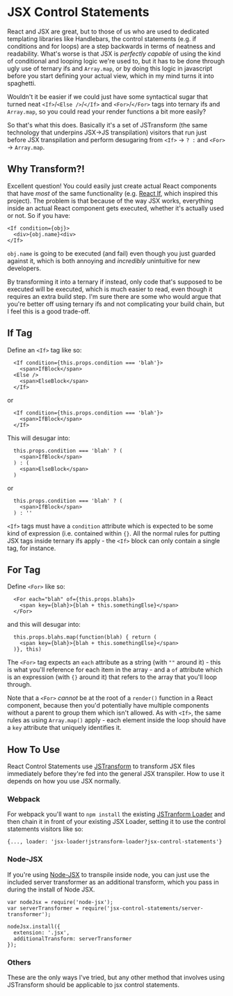 # JSX Control Statements

React and JSX are great, but to those of us who are used to dedicated templating libraries like Handlebars, the control
statements (e.g. if conditions and for loops) are a step backwards in terms of neatness and readability. What's worse is
that JSX is _perfectly capable_ of using the kind of conditional and looping logic we're used to, but it has to be done
through ugly use of ternary ifs and `Array.map`, or by doing this logic in javascript before you start defining your
actual view, which in my mind turns it into spaghetti.

Wouldn't it be easier if we could just have some syntactical sugar that turned neat `<If>`/`<Else />`/`</If>` and
`<For>`/`</For>` tags into ternary ifs and `Array.map`, so you could read your render functions a bit more easily?

So that's what this does. Basically it's a set of JSTransform (the same technology that underpins JSX->JS transpilation)
visitors that run just before JSX transpilation and perform desugaring from `<If>` -> ` ? : ` and `<For>` ->
`Array.map`.

## Why Transform?!

Excellent question! You could easily just create actual React components that have _most_ of the same functionality (e.g. [React If](https://github.com/romac/react-if), which inspired this project). The problem is that because of the way JSX works, everything inside an actual React component gets executed, whether it's actually used or not. So if you have:

```
<If condition={obj}>
  <div>{obj.name}<div>
</If>
```

`obj.name` is going to be executed (and fail) even though you just guarded against it, which is both annoying and _incredibly_ unintuitive for new developers.

By transforming it into a ternary if instead, only code that's supposed to be executed will be executed, which is much easier to read, even though it requires an extra build step. I'm sure there are some who would argue that you're better off using ternary ifs and not complicating your build chain, but I feel this is a good trade-off.

## If Tag

Define an `<If>` tag like so:

```
  <If condition={this.props.condition === 'blah'}>
    <span>IfBlock</span>
  <Else />
    <span>ElseBlock</span>
  </If>
```

or

```
  <If condition={this.props.condition === 'blah'}>
    <span>IfBlock</span>
  </If>
```

This will desugar into:

```
  this.props.condition === 'blah' ? (
    <span>IfBlock</span>
  ) : (
    <span>ElseBlock</span>
  )
```

or 

```
  this.props.condition === 'blah' ? (
    <span>IfBlock</span>
  ) : ''
```

`<If>` tags must have a `condition` attribute which is expected to be some kind of expression (i.e. contained within `{}`. All the normal rules for putting JSX tags inside ternary ifs apply - the `<If>` block can only contain a single tag, for instance.

## For Tag

Define `<For>` like so:

```
  <For each="blah" of={this.props.blahs}>
    <span key={blah}>{blah + this.somethingElse}</span>
  </For>
```

and this will desugar into:

```
  this.props.blahs.map(function(blah) { return (
    <span key={blah}>{blah + this.somethingElse}</span>
  )}, this)
```

The `<For>` tag expects an `each` attribute as a string (with `""` around it) - this is what you'll reference for each item in the array - and a `of` attribute which is an expression (with `{}` around it) that refers to the array that you'll loop through.

Note that a `<For>` *cannot* be at the root of a `render()` function in a React component, because then you'd potentially have multiple components without a parent to group them which isn't allowed. As with `<If>`, the same rules as using `Array.map()` apply - each element inside the loop should have a `key` attribute that uniquely identifies it.

## How To Use
React Control Statements use [JSTransform](https://github.com/facebook/jstransform) to transform JSX files immediately before they're fed into the general JSX transpiler. How to use it depends on how you use JSX normally.

### Webpack
For webpack you'll want to `npm install` the existing [JSTranform Loader](https://github.com/conradz/jstransform-loader) and then chain it in front of your existing JSX Loader, setting it to use the control statements visitors like so:

```
{..., loader: 'jsx-loader!jstransform-loader?jsx-control-statements'}
```

### Node-JSX
If you're using [Node-JSX](https://github.com/petehunt/node-jsx) to transpile inside node, you can just use the included server transformer as an additional transform, which you pass in during the install of Node JSX.

```
var nodeJsx = require('node-jsx');
var serverTransformer = require('jsx-control-statements/server-transformer');

nodeJsx.install({
  extension: '.jsx',
  additionalTransform: serverTransformer
});
```

### Others
These are the only ways I've tried, but any other method that involves using JSTransform should be applicable to jsx control statements.
